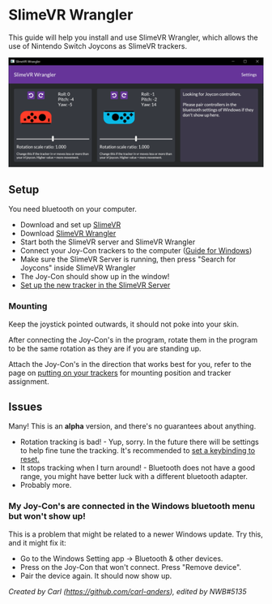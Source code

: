 # SlimeVR Wrangler

This guide will help you install and use SlimeVR Wrangler, which allows the use
of Nintendo Switch Joycons as SlimeVR trackers.

![Screenshot of the app running and tracking a single Joy-Con](../assets/img/SlimeVR_Wrangler.png)

## Setup

You need bluetooth on your computer.

* Download and set up [SlimeVR](../server/initial-setup.md)
* Download [SlimeVR Wrangler](https://github.com/carl-anders/slimevr-wrangler/releases/latest/download/slimevr-wrangler.exe)
* Start both the SlimeVR server and SlimeVR Wrangler
* Connect your Joy-Con trackers to the computer ([Guide for Windows](https://www.digitaltrends.com/gaming/how-to-connect-a-nintendo-switch-controller-to-a-pc/))
* Make sure the SlimeVR Server is running, then press "Search for Joycons"
  inside SlimeVR Wrangler
* The Joy-Con should show up in the window!
* [Set up the new tracker in the SlimeVR Server](../server/connecting-trackers.md)

### Mounting

Keep the joystick pointed outwards, it should not poke into your skin.

After connecting the Joy-Con's in the program, rotate them in the program to be
the same rotation as they are if you are standing up.

Attach the Joy-Con's in the direction that works best for you, refer to the page
on [putting on your trackers](../server/putting-on-trackers.md)
for mounting position and tracker assignment.

## Issues

Many! This is an **alpha** version, and there's no guarantees about anything.

* Rotation tracking is bad! - Yup, sorry. In the future there will be settings
  to help fine tune the tracking. It's recommended to [set a keybinding to reset.](../server/setting-reset-bindings.md)
* It stops tracking when I turn around! - Bluetooth does not have a good range,
  you might have better luck with a different bluetooth adapter.
* Probably more.

### My Joy-Con's are connected in the Windows bluetooth menu but won't show up!

This is a problem that might be related to a newer Windows update. Try this, and
it might fix it:

* Go to the Windows Setting app -> Bluetooth & other devices.
* Press on the Joy-Con that won't connect. Press "Remove device".
* Pair the device again. It should now show up.

*Created by Carl (<https://github.com/carl-anders>), edited by NWB#5135*
